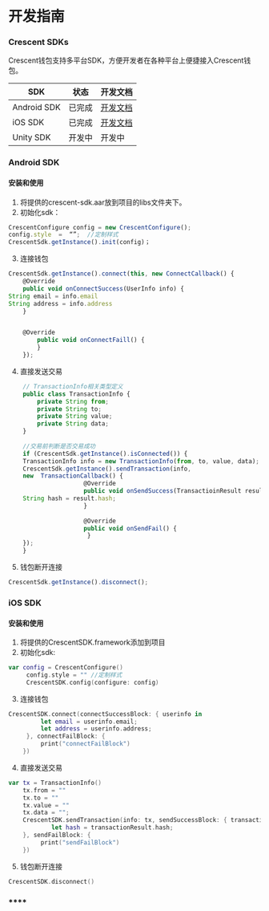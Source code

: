 # 开发指南

### Crescent SDKs

Crescent钱包支持多平台SDK，方便开发者在各种平台上便捷接入Crescent钱包。

| **SDK**     | **状态** | **开发文档**                              |
| ----------- | ------ | ------------------------------------- |
| Android SDK | 已完成    | [开发文档](kai-fa-zhi-nan.md#android-sdk) |
| iOS SDK     | 已完成    | [开发文档](kai-fa-zhi-nan.md#ios-sdk)     |
| Unity SDK   | 开发中    | 开发中                                   |

### Android SDK

#### **安装和使用**

1. 将提供的crescent-sdk.aar放到项目的libs文件夹下。
2. 初始化sdk：

```javascript
CrescentConfigure config = new CrescentConfigure();
config.style  =  “”;  //定制样式
CrescentSdk.getInstance().init(config)；
```

3. 连接钱包

```javascript
CrescentSdk.getInstance().connect(this, new ConnectCallback() {
    @Override
    public void onConnectSuccess(UserInfo info) {
String email = info.email
String address = info.address
    }


	@Override
	    public void onConnectFaill() {
	    }
	});
```

4. 直接发送交易

```javascript
    // TransactionInfo相关类型定义
	public class TransactionInfo {
	    private String from;
	    private String to;
	    private String value;
	    private String data;
	}
 
	//交易前判断是否交易成功
	if (CrescentSdk.getInstance().isConnected()) {
	TransactionInfo info = new TransactionInfo(from, to, value, data);
	CrescentSdk.getInstance().sendTransaction(info, 
	new  TransactionCallback() {
	                 @Override
	                 public void onSendSuccess(TransactioinResult result) {
	String hash = result.hash;
	                 }
	 
	                 @Override
	                 public void onSendFail() {
                      }
	});
	}
```

5. 钱包断开连接

```javascript
CrescentSdk.getInstance().disconnect();
```

### iOS SDK

#### **安装和使用**

1. 将提供的CrescentSDK.framework添加到项目
2. 初始化sdk:

```swift
var config = CrescentConfigure()
     config.style = "" //定制样式
     CrescentSDK.config(configure: config)
```

3. 连接钱包

```swift
CrescentSDK.connect(connectSuccessBlock: { userinfo in
      	 let email = userinfo.email;
         let address = userinfo.address;
     }, connectFailBlock: {
         print("connectFailBlock")
    })
```

4. 直接发送交易

```swift
var tx = TransactionInfo()
    tx.from = ""
    tx.to = ""
    tx.value = ""
    tx.data = "";
    CrescentSDK.sendTransaction(info: tx, sendSuccessBlock: { transactionResult in
    		let hash = transactionResult.hash;
    }, sendFailBlock: {
         print("sendFailBlock")
    })
```

5. 钱包断开连接

```swift
CrescentSDK.disconnect()
```

### ****
